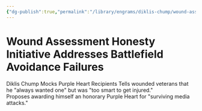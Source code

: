 ```yaml
---
{"dg-publish":true,"permalink":"/library/engrams/diklis-chump/wound-assessment-honesty-initiative-addresses-battlefield-avoidance-failures/","tags":["DC/Military","DC/AS4"]}
---
```


# Wound Assessment Honesty Initiative Addresses Battlefield Avoidance Failures
Diklis Chump Mocks Purple Heart Recipients
	Tells wounded veterans that he "always wanted one" but was "too smart to get injured."  
	Proposes awarding himself an honorary Purple Heart for "surviving media attacks."
